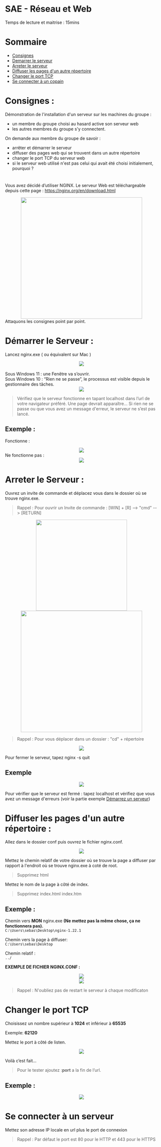 # SAE - Réseau et Web


Temps de lecture et maitrise : 15mins

# Sommaire

* [Consignes](#consignes-)
* [Demarrer le serveur](#démarrer-le-serveur-)
* [Arreter le serveur](#arreter-le-serveur-)
* [Diffuser les pages d'un autre répertoire](#diffuser-les-pages-dun-autre-répertoire-)
* [Changer le port TCP](#changer-le-port-tcp)
* [Se connecter à un copain](#se-connecter-à-un-serveur)

# Consignes :

Démonstration de l'installation d'un serveur sur les machines du groupe :
* un membre du groupe choisi au hasard active son serveur web
* les autres membres du groupe s'y connectent.

On demande aux membre du groupe de savoir :
* arrêter et démarrer le serveur
* diffuser des pages web qui se trouvent dans un autre répertoire
* changer le port TCP du serveur web
* si le serveur web utilisé n'est pas celui qui avait été choisi initialement, pourquoi ?

#
Vous avez décidé d’utiliser NGINX. Le serveur Web est téléchargeable depuis cette page : 
https://nginx.org/en/download.html
<center>
<img src="https://nginx.org/nginx.png" width="400">
</center>
Attaquons les consignes point par point.


# Démarrer le Serveur :
Lancez nginx.exe ( ou équivalent sur Mac )
<center>
<img src="https://sebastiancaron.fr/images/image7.png">
</center>
<br>
Sous Windows 11 : une Fenêtre va s’ouvrir. 
<br>
Sous Windows 10 : “Rien ne se passe”, le processus est visible depuis le gestionnaire des tâches.
<br>

<center>
<img src="https://sebastiancaron.fr/images/image8.png">
</center>

> Vérifiez que le serveur fonctionne en tapant localhost dans l’url de votre navigateur préféré. Une page devrait apparaître… Si rien ne se passe ou que vous avez un message d'erreur, le serveur ne s’est pas lancé.

## Exemple :

Fonctionne : 
<center>
<img src="https://sebastiancaron.fr/images/image4.png">
</center>
Ne fonctionne pas :
<center>
<img src="https://sebastiancaron.fr/images/image1.png">
</center>

# Arreter le Serveur :
Ouvrez un invite de commande et déplacez vous dans le dossier où se trouve nginx.exe.
> Rappel : Pour ouvrir un Invite de commande : [WIN] + [R] --> "cmd" --> [RETURN]
<center>
<img src="https://sebastiancaron.fr/images/image3.png" width="300">
</center>
<center>
<img src="https://sebastiancaron.fr/images/image2.png" width="400">
</center>

> Rappel : Pour vous déplacer dans un dossier : "cd" + répertoire
<center>
<img src="https://sebastiancaron.fr/images/image12.png">
</center>

Pour fermer le serveur, tapez nginx -s quit
## Exemple
<center>
<img src="https://sebastiancaron.fr/images/image6.png">
</center>

Pour vérifier que le serveur est fermé : tapez localhost et vérifiez que vous avez un message d'erreurs (voir la partie exemple [Démarrez un serveur](#exemple))

# Diffuser les pages d'un autre répertoire :
Allez dans le dossier conf puis ouvrez le fichier nginx.conf.
<center>
<img src="https://sebastiancaron.fr/images/image14.png">
</center>

Mettez le chemin relatif de votre dossier où se trouve la page a diffuser par rapport à l'endroit où se trouve nginx.exe à coté de root.
> Supprimez html

Mettez le nom de la page à côté de index.
> Supprimez index.html index.htm

## Exemple :

Chemin vers **MON** nginx.exe **(Ne mettez pas la même chose, ça ne fonctionnera pas).**<br>
`C:\Users\sebas\Desktop\nginx-1.22.1`

Chemin vers la page à diffuser:<br>
`C:\Users\sebas\Desktop`

Chemin relatif :<br>
`../`

**EXEMPLE DE FICHIER NGINX.CONF :**
<center>
<img src="https://sebastiancaron.fr/images/image10.png">
</center>
<center>
<img src="https://sebastiancaron.fr/images/image5.png">
</center>

> Rappel : N'oubliez pas de restart le serveur à chaque modificaton

# Changer le port TCP
Choisissez un nombre supérieur à **1024** et inférieur à **65535**<br>

Exemple:  **62120**

Mettez le port à côté de listen.
<center>
<img src="https://sebastiancaron.fr/images/image11.png">
</center>

Voilà c’est fait…
> Pour le tester ajoutez :**port** a la fin de l’url.

## Exemple :
<center>
<img src="https://sebastiancaron.fr/images/image13.png">
</center>

# Se connecter à un serveur

Mettez son adresse IP locale en url plus le port de connexion

> Rappel : Par défaut le port est 80 pour le HTTP et 443 pour le HTTPS
